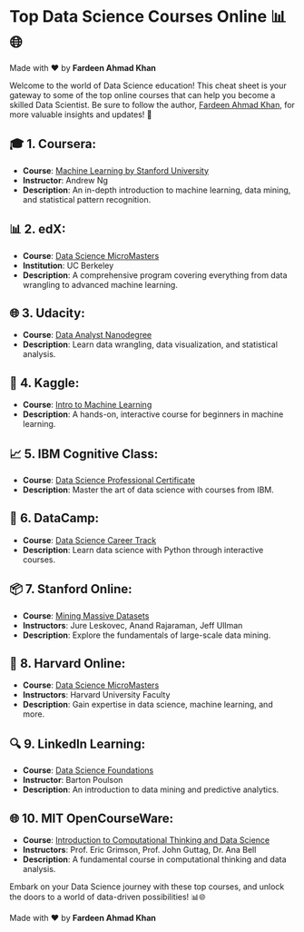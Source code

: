 # Top Data Science Courses Online 📊🌐

Made with :heart: by **Fardeen Ahmad Khan**

Welcome to the world of Data Science education! This cheat sheet is your gateway to some of the top online courses that can help you become a skilled Data Scientist. Be sure to follow the author, [Fardeen Ahmad Khan](https://github.com/I-Fardeen), for more valuable insights and updates! 🙌

## 🎓 **1. Coursera**:
   - **Course**: [Machine Learning by Stanford University](https://www.coursera.org/learn/machine-learning)
   - **Instructor**: Andrew Ng
   - **Description**: An in-depth introduction to machine learning, data mining, and statistical pattern recognition.

## 📊 **2. edX**:
   - **Course**: [Data Science MicroMasters](https://www.edx.org/micromasters/data-science)
   - **Institution**: UC Berkeley
   - **Description**: A comprehensive program covering everything from data wrangling to advanced machine learning.

## 🌐 **3. Udacity**:
   - **Course**: [Data Analyst Nanodegree](https://www.udacity.com/course/data-analyst-nanodegree--nd002)
   - **Description**: Learn data wrangling, data visualization, and statistical analysis.

## 🚀 **4. Kaggle**:
   - **Course**: [Intro to Machine Learning](https://www.kaggle.com/learn/intro-to-machine-learning)
   - **Description**: A hands-on, interactive course for beginners in machine learning.

## 📈 **5. IBM Cognitive Class**:
   - **Course**: [Data Science Professional Certificate](https://www.coursera.org/professional-certificates/ibm-data-science)
   - **Description**: Master the art of data science with courses from IBM.

## 🔑 **6. DataCamp**:
   - **Course**: [Data Science Career Track](https://www.datacamp.com/tracks/data-scientist-with-python)
   - **Description**: Learn data science with Python through interactive courses.

## 📦 **7. Stanford Online**:
   - **Course**: [Mining Massive Datasets](https://online.stanford.edu/courses/csp-xtech07-breaking-data-science)
   - **Instructors**: Jure Leskovec, Anand Rajaraman, Jeff Ullman
   - **Description**: Explore the fundamentals of large-scale data mining.

## 🌟 **8. Harvard Online**:
   - **Course**: [Data Science MicroMasters](https://pll.harvard.edu/catalog?topics%5B714%5D=714&max_price=&start_date=&keywords=Data+Science)
   - **Instructors**: Harvard University Faculty
   - **Description**: Gain expertise in data science, machine learning, and more.

## 🔍 **9. LinkedIn Learning**:
   - **Course**: [Data Science Foundations](https://www.linkedin.com/learning/data-science-foundations-data-mining)
   - **Instructor**: Barton Poulson
   - **Description**: An introduction to data mining and predictive analytics.

## 🌐 **10. MIT OpenCourseWare**:
   - **Course**: [Introduction to Computational Thinking and Data Science](https://ocw.mit.edu/courses/electrical-engineering-and-computer-science/6-0002-introduction-to-computational-thinking-and-data-science-fall-2016/)
   - **Instructors**: Prof. Eric Grimson, Prof. John Guttag, Dr. Ana Bell
   - **Description**: A fundamental course in computational thinking and data analysis.

Embark on your Data Science journey with these top courses, and unlock the doors to a world of data-driven possibilities! 📊🌐

Made with :heart: by **Fardeen Ahmad Khan**
